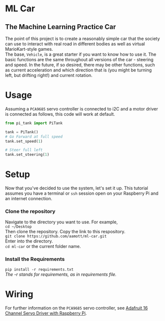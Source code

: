 # ML Car
## The Machine Learning Practice Car

The point of this project is to create a reasonably simple car that the society can use to interact with real road in different bodies as well as virtual MarioKart-style games.  
The base, `Vehicle`, is a great starter if you want to know how to use it. The basic functions are the same throughout all versions of the car - steering and speed. In the future, if so desired, there may be other functions, such as current acceleration and which direction that is (you might be turning left, but drifting right!) and current rotation. 

# Usage
Assuming a `PCA9685` servo controller is connected to i2C and a motor driver is connected as follows, this code will work at default.



``` py
from pi_tank import PiTank

tank = PiTank()
# Go Forward at full speed
tank.set_speed(1)

# Steer full left
tank.set_steering(1)
```

# Setup
Now that you've decided to use the system, let's set it up. This tutorial assumes you have a terminal or `ssh` session open on your Raspberry Pi and an internet connection.

### Clone the repository
Navigate to the directory you want to use. For example,  
`cd ~/Desktop`  
Then clone the repository. Copy the link to this respository.  
`git clone https://github.com/aamott/ml-car.git`  
Enter into the directory.  
`cd ml-car` or the current folder name.

### Install the Requirements
`pip install -r requirements.txt`  
*The -r stands for requirements, as in requirements file.*

# Wiring
For further information on the `PCA9685` servo controller, see [Adafruit 16 Channel Servo Driver with Raspberry Pi](https://learn.adafruit.com/adafruit-16-channel-servo-driver-with-raspberry-pi).